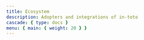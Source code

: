 ```yaml
---
title: Ecosystem
description: Adopters and integrations of in-toto
cascade: { type: docs }
menu: { main: { weight: 20 } }
---
```

